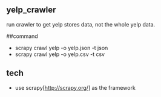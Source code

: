 ## yelp_crawler
run crawler to get yelp stores data, not the whole yelp data.

##command
* scrapy crawl yelp -o yelp.json -t json
* scrapy crawl yelp -o yelp.csv -t csv

## tech

* use scrapy[http://scrapy.org/] as the framework

